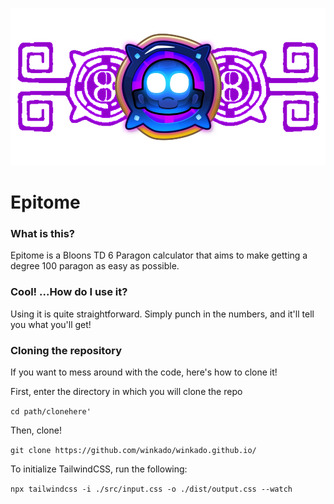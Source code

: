 <p align="center">
<img src="https://github.com/winkado/winkado.github.io/blob/master/src/readme.png?raw=true" width="512">

# Epitome

### What is this?
Epitome is a Bloons TD 6 Paragon calculator that aims to make getting a degree 100 paragon as easy as possible.

### Cool! ...How do I use it?
Using it is quite straightforward. Simply punch in the numbers, and it'll tell you what you'll get!

### Cloning the repository
If you want to mess around with the code, here's how to clone it!


First, enter the directory in which you will clone the repo

`cd path/clonehere'`

Then, clone!

`git clone https://github.com/winkado/winkado.github.io/`

To initialize TailwindCSS, run the following:

`npx tailwindcss -i ./src/input.css -o ./dist/output.css --watch`

